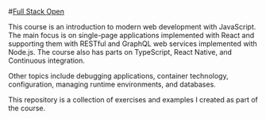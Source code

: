 #[Full Stack Open](https://fullstackopen.com/en/)

This course is an introduction to modern web development with JavaScript. The main focus is on single-page applications implemented with React and supporting them with RESTful and GraphQL web services implemented with Node.js. The course also has parts on TypeScript, React Native, and Continuous integration.

Other topics include debugging applications, container technology, configuration, managing runtime environments, and databases.

This repository is a collection of exercises and examples I created as part of the course. 
